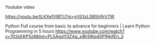 Youtube video

https://youtu.be/tLKXefVlBTU?si=yhS3zLSBShflrV7W

Python Full course from basic to advance for beginners | Learn Python Programming in 5 hours
https://www.youtube.com/watch?v=TtI3zEKP5z8&list=PL5Agzt13Z4g_xjBrSlKp40P9jkifEri_3

